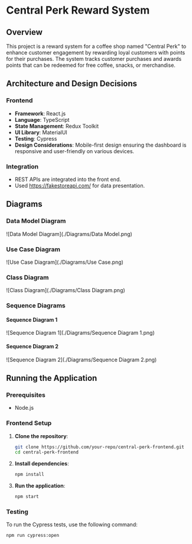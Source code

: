 # Central Perk Reward System

## Overview
This project is a reward system for a coffee shop named "Central Perk" to enhance customer engagement by rewarding loyal customers with points for their purchases. The system tracks customer purchases and awards points that can be redeemed for free coffee, snacks, or merchandise.

## Architecture and Design Decisions

### Frontend
- **Framework**: React.js
- **Language**: TypeScript
- **State Management**: Redux Toolkit
- **UI Library**: MaterialUI
- **Testing**: Cypress
- **Design Considerations**: Mobile-first design ensuring the dashboard is responsive and user-friendly on various devices.

### Integration
- REST APIs are integrated into the front end.
- Used https://fakestoreapi.com/ for data presentation.

## Diagrams

### Data Model Diagram
![Data Model Diagram](./Diagrams/Data Model.png)

### Use Case Diagram
![Use Case Diagram](./Diagrams/Use Case.png)

### Class Diagram
![Class Diagram](./Diagrams/Class Diagram.png)

### Sequence Diagrams
#### Sequence Diagram 1
![Sequence Diagram 1](./Diagrams/Sequence Diagram 1.png)

#### Sequence Diagram 2
![Sequence Diagram 2](./Diagrams/Sequence Diagram 2.png)

## Running the Application

### Prerequisites
- Node.js

### Frontend Setup
1. **Clone the repository**:
    ```sh
    git clone https://github.com/your-repo/central-perk-frontend.git
    cd central-perk-frontend
    ```

2. **Install dependencies**:
    ```sh
    npm install
    ```

3. **Run the application**:
    ```sh
    npm start
    ```

### Testing
To run the Cypress tests, use the following command:
```sh
npm run cypress:open

